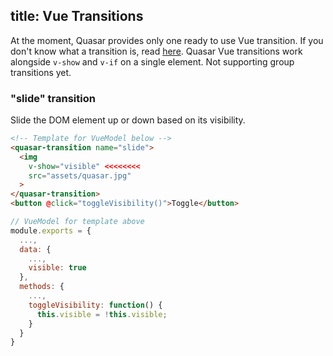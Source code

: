 title: Vue Transitions
---
At the moment, Quasar provides only one ready to use Vue transition. If you don't know what a transition is, read [here](http://vuejs.org/guide/transitions.html).
Quasar Vue transitions work alongside `v-show` and `v-if` on a single element. Not supporting group transitions yet.

<input type="hidden" data-fullpage-demo="other/vue-transitions">

### "slide" transition
Slide the DOM element up or down based on its visibility.

``` html
<!-- Template for VueModel below -->
<quasar-transition name="slide">
  <img
    v-show="visible" <<<<<<<<
    src="assets/quasar.jpg"
  >
</quasar-transition>
<button @click="toggleVisibility()">Toggle</button>
```
``` js
// VueModel for template above
module.exports = {
  ...,
  data: {
    ...,
    visible: true
  },
  methods: {
    ...,
    toggleVisibility: function() {
      this.visible = !this.visible;
    }
  }
}
```
